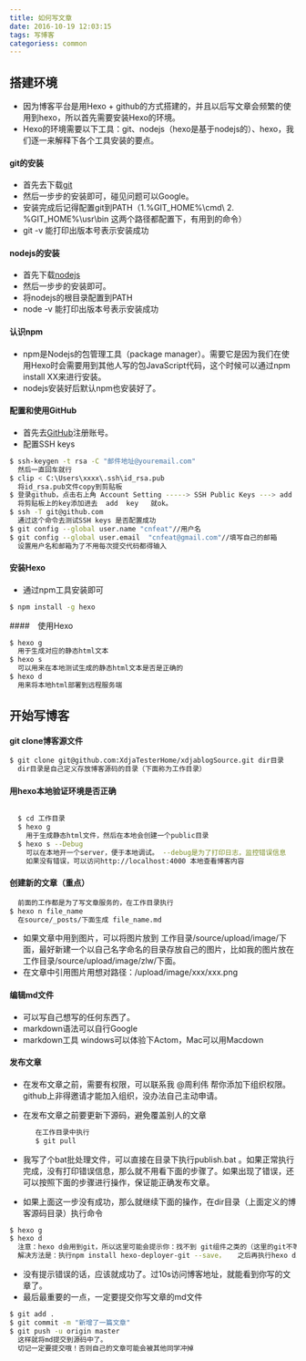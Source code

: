```yaml
---
title: 如何写文章
date: 2016-10-19 12:03:15
tags: 写博客
categoriess: common
---
```

## 搭建环境
- 因为博客平台是用Hexo + github的方式搭建的，并且以后写文章会频繁的使用到hexo，所以首先需要安装Hexo的环境。
- Hexo的环境需要以下工具：git、nodejs（hexo是基于nodejs的）、hexo，我们逐一来解释下各个工具安装的要点。

#### git的安装
- 首先去下载[git](https://git-scm.com/downloads)
- 然后一步步的安装即可，碰见问题可以Google。
- 安装完成后记得配置git到PATH（1.%GIT_HOME%\cmd\  2. %GIT_HOME%\usr\bin 这两个路径都配置下，有用到的命令）
- git -v 能打印出版本号表示安装成功

#### nodejs的安装
- 首先下载[nodejs](https://nodejs.org/en/)
- 然后一步步的安装即可。
- 将nodejs的根目录配置到PATH
- node -v 能打印出版本号表示安装成功

#### 认识npm
- npm是Nodejs的包管理工具（package manager）。需要它是因为我们在使用Hexo时会需要用到其他人写的包JavaScript代码，这个时候可以通过npm install XX来进行安装。
- nodejs安装好后默认npm也安装好了。

#### 配置和使用GitHub
- 首先去[GitHub](http://www.github.com/)注册账号。
- 配置SSH keys

``` bash
$ ssh-keygen -t rsa -C "邮件地址@youremail.com"
  然后一直回车就行
$ clip < C:\Users\xxxx\.ssh\id_rsa.pub
  将id_rsa.pub文件copy到剪贴板
$ 登录github，点击右上角 Account Setting -----> SSH Public Keys ---> add another public keys   
  将剪贴板上的key添加进去  add  key   就ok。
$ ssh -T git@github.com
  通过这个命令去测试SSH keys 是否配置成功
$ git config --global user.name "cnfeat"//用户名
$ git config --global user.email  "cnfeat@gmail.com"//填写自己的邮箱
  设置用户名和邮箱为了不用每次提交代码都得输入
```
#### 安装Hexo
- 通过npm工具安装即可

``` bash
$ npm install -g hexo
```
####　使用Hexo
```bash
$ hexo g
  用于生成对应的静态html文本
$ hexo s
  可以用来在本地测试生成的静态html文本是否是正确的
$ hexo d
  用来将本地html部署到远程服务端
```
## 开始写博客
#### git clone博客源文件
```bash
$ git clone git@github.com:XdjaTesterHome/xdjablogSource.git dir目录
  dir目录是自己定义存放博客源码的目录（下面称为工作目录）
```

#### 用hexo本地验证环境是否正确
```bash

  $ cd 工作目录
  $ hexo g
    用于生成静态html文件，然后在本地会创建一个public目录
  $ hexo s --Debug
    可以在本地开一个server，便于本地调试。 --debug是为了打印日志，监控错误信息
    如果没有错误，可以访问http://localhost:4000 本地查看博客内容
```
#### 创建新的文章（重点）
  ```bash
    前面的工作都是为了写文章服务的，在工作目录执行
  $ hexo n file_name
    在source/_posts/下面生成 file_name.md
  ```
- 如果文章中用到图片，可以将图片放到 工作目录/source/upload/image/下面，最好新建一个以自己名字命名的目录存放自己的图片，比如我的图片放在工作目录/source/upload/image/zlw/下面。  
- 在文章中引用图片用想对路径：/upload/image/xxx/xxx.png

#### 编辑md文件
- 可以写自己想写的任何东西了。
- markdown语法可以自行Google
- markdown工具 windows可以体验下Actom，Mac可以用Macdown

#### 发布文章
- 在发布文章之前，需要有权限，可以联系我 @周利伟 帮你添加下组织权限。github上非得邀请才能加入组织，没办法自己主动申请。
- 在发布文章之前要更新下源码，避免覆盖别人的文章

  ```bash
     在工作目录中执行
     $ git pull
  ```
- 我写了个bat批处理文件，可以直接在目录下执行publish.bat 。如果正常执行完成，没有打印错误信息，那么就不用看下面的步骤了。如果出现了错误，还可以按照下面的步骤进行操作，保证能正确发布文章。
- 如果上面这一步没有成功，那么就继续下面的操作，在dir目录（上面定义的博客源码目录）执行命令
```bash
$ hexo g
$ hexo d
  注意：hexo d会用到git，所以这里可能会提示你：找不到 git组件之类的（这里的git不等同于我们前面安装的git，是hexo的git组件）
  解决方法是：执行npm install hexo-deployer-git --save，   之后再执行hexo d即可。
```
- 没有提示错误的话，应该就成功了。过10s访问博客地址，就能看到你写的文章了。
- 最后最重要的一点，一定要提交你写文章的md文件
```bash
$ git add .
$ git commit -m "新增了一篇文章"
$ git push -u origin master
  这样就将md提交到源码中了。
  切记一定要提交哦！否则自己的文章可能会被其他同学冲掉
```
